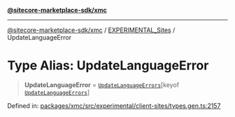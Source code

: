 [**@sitecore-marketplace-sdk/xmc**](../../../../README.md)

***

[@sitecore-marketplace-sdk/xmc](../../../../README.md) / [EXPERIMENTAL\_Sites](../README.md) / UpdateLanguageError

# Type Alias: UpdateLanguageError

> **UpdateLanguageError** = [`UpdateLanguageErrors`](UpdateLanguageErrors.md)\[keyof [`UpdateLanguageErrors`](UpdateLanguageErrors.md)\]

Defined in: [packages/xmc/src/experimental/client-sites/types.gen.ts:2157](https://github.com/Sitecore/marketplace-sdk/blob/main/packages/xmc/src/experimental/client-sites/types.gen.ts#L2157)
